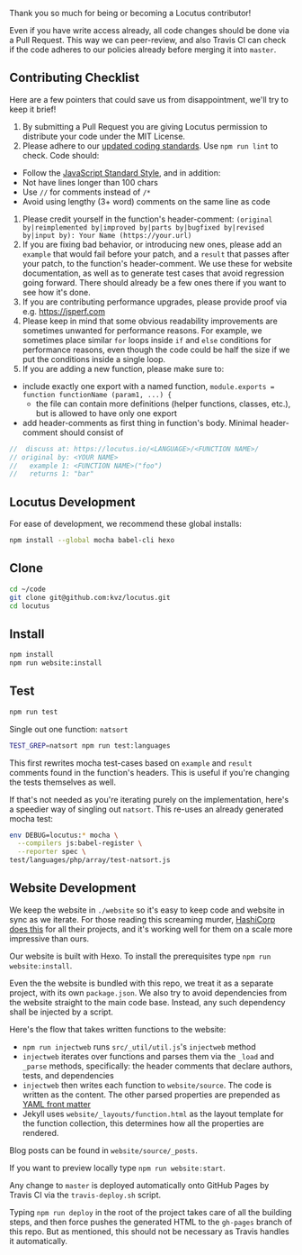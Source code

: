 Thank you so much for being or becoming a Locutus contributor!

Even if you have write access already, all code changes should be done via a Pull Request. This way
we can peer-review, and also Travis CI can check if the code adheres to our policies already before
merging it into `master`.

## Contributing Checklist

Here are a few pointers that could save us from disappointment, we'll try to keep it brief!

1. By submitting a Pull Request you are giving Locutus permission to distribute your code under the MIT License.
1. Please adhere to our [updated coding standards](/blog/2016/04/standard-coding-style/). Use `npm run lint` to check. Code should:
  - Follow the [JavaScript Standard Style](https://standardjs.com/), and in addition:
  - Not have lines longer than 100 chars
  - Use `//` for comments instead of `/*`
  - Avoid using lengthy (3+ word) comments on the same line as code
1. Please credit yourself in the function's header-comment: `(original by|reimplemented by|improved by|parts by|bugfixed by|revised by|input by): Your Name (https://your.url)`
1. If you are fixing bad behavior, or introducing new ones, please add an `example` that would fail before your patch, and a `result` that passes after your patch, to the function's header-comment. We use these for website documentation, as well as to generate test cases that avoid regression going forward. There should already be a few ones there if you want to see how it's done.
1. If you are contributing performance upgrades, please provide proof via e.g. <https://jsperf.com>
1. Please keep in mind that some obvious readability improvements are sometimes unwanted for performance reasons. For example, we sometimes place similar `for` loops inside `if` and `else` conditions for performance reasons, even though the code could be half the size if we put the conditions inside a single loop.
1. If you are adding a new function, please make sure to:
  - include exactly one export with a named function, `module.exports = function functionName (param1, ...) {`
    - the file can contain more definitions (helper functions, classes, etc.), but is allowed to have only one export
  - add header-comments as first thing in function's body. Minimal header-comment should consist of
  
  ```js
  //  discuss at: https://locutus.io/<LANGUAGE>/<FUNCTION NAME>/
  // original by: <YOUR NAME>
  //   example 1: <FUNCTION NAME>("foo")
  //   returns 1: "bar"
  ```

## Locutus Development

For ease of development, we recommend these global installs:

```bash
npm install --global mocha babel-cli hexo
```

## Clone

```bash
cd ~/code
git clone git@github.com:kvz/locutus.git
cd locutus
```

## Install

```bash
npm install 
npm run website:install
```

## Test

```bash
npm run test
```

Single out one function: `natsort`

```bash
TEST_GREP=natsort npm run test:languages
```

This first rewrites mocha test-cases based on `example` and `result` comments found in the function's headers. This is useful if you're changing the tests themselves as well. 

If that's not needed as you're iterating purely on the implementation, here's a speedier way of singling out `natsort`. This re-uses an already generated mocha test:

```bash
env DEBUG=locutus:* mocha \
  --compilers js:babel-register \
  --reporter spec \
test/languages/php/array/test-natsort.js
```

## Website Development

We keep the website in `./website` so it's easy to keep code and website in sync as we iterate. For those reading this screaming murder, [HashiCorp does this](https://github.com/hashicorp/terraform/tree/master/website) for all their projects, and it's working well for them on a scale more impressive than ours.

Our website is built with Hexo. To install the prerequisites type `npm run website:install`.

Even the the website is bundled with this repo, we treat it as a separate project, with its own `package.json`. We also try to avoid dependencies from the website straight to the main code base. Instead, any such dependency shall be injected by a script.

Here's the flow that takes written functions to the website:

 - `npm run injectweb` runs `src/_util/util.js`'s `injectweb` method
 - `injectweb` iterates over functions and parses them via the `_load` and `_parse` methods, specifically: the header comments that declare authors, tests, and dependencies
 - `injectweb` then writes each function to `website/source`. The code is written as the content. The other parsed properties are prepended as [YAML front matter](https://jekyllrb.com/docs/frontmatter/)
 - Jekyll uses `website/_layouts/function.html` as the layout template for the function collection, this determines how all the properties are rendered.
 
Blog posts can be found in `website/source/_posts`.
 
If you want to preview locally type `npm run website:start`.

Any change to `master` is deployed automatically onto GitHub Pages by Travis CI via the `travis-deploy.sh` script.

Typing `npm run deploy` in the root of the project takes care of all the building steps, and then force pushes the generated HTML to the `gh-pages` branch of this repo. But as mentioned, this should not be necessary as Travis handles it automatically.
